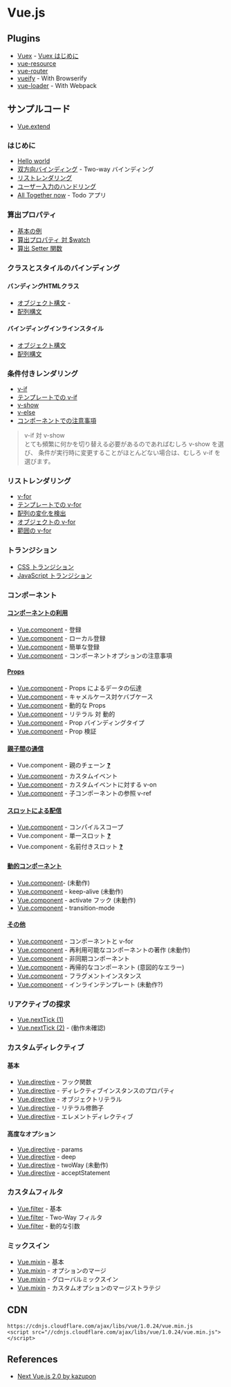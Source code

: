 # Vue.js

## Plugins
- [Vuex](https://github.com/vuejs/vuex) - [Vuex はじめに](https://vuex.vuejs.org/ja/index.html)
- [vue-resource](https://github.com/vuejs/vue-resource)
- [vue-router](https://github.com/vuejs/vue-router)
- [vueify](https://github.com/vuejs/vueify) - With Browserify
- [vue-loader](https://github.com/vuejs/vue-loader) - With Webpack

## サンプルコード
- [Vue.extend](https://jsfiddle.net/stageclear/ek69zqs4/) 

### はじめに
- [Hello world](https://jsfiddle.net/stageclear/g2vfwbxu/)
- [双方向バインディング](https://jsfiddle.net/stageclear/waaja5oa/) - Two-way バインディング
- [リストレンダリング](https://jsfiddle.net/stageclear/aoa4otfL/)
- [ユーザー入力のハンドリング](https://jsfiddle.net/stageclear/d8uttrs2/)
- [All Together now](https://jsfiddle.net/stageclear/ajyy9tkm/) - Todo アプリ

### 算出プロパティ
- [基本の例](https://jsfiddle.net/stageclear/qsfvLdv2/)
- [算出プロパティ 対 $watch](https://jsfiddle.net/stageclear/x4nj6g4e/)
- [算出 Setter 関数](https://jsfiddle.net/stageclear/djphvken/)

### クラスとスタイルのバインディング
#### バンディングHTMLクラス
- [オブジェクト構文](https://jsfiddle.net/stageclear/doy3u0n9/) - 
- [配列構文](https://jsfiddle.net/stageclear/p7p3p5vm/)

#### バインディングインラインスタイル
- [オブジェクト構文](https://jsfiddle.net/stageclear/cgLep793/)
- [配列構文](https://jsfiddle.net/stageclear/h6fbgpv4/)

### 条件付きレンダリング
- [v-if](https://jsfiddle.net/stageclear/g5k80nxj/)
- [テンプレートでの v-if](https://jsfiddle.net/stageclear/t0ksgqtp/)
- [v-show](https://jsfiddle.net/stageclear/pxvz51cc/)
- [v-else](https://jsfiddle.net/stageclear/567zwbc4/)
- [コンポーネントでの注意事項](https://jp.vuejs.org/guide/conditional.html#コンポーネントでの注意事項)

> v-if 対 v-show  
> とても頻繁に何かを切り替える必要があるのであればむしろ v-show を選び、
> 条件が実行時に変更することがほとんどない場合は、むしろ v-if を選びます。

### リストレンダリング
- [v-for](https://jsfiddle.net/stageclear/tdj6mj53/)
- [テンプレートでの v-for](https://jsfiddle.net/stageclear/4x454r75/)
- [配列の変化を検出](https://jp.vuejs.org/guide/list.html#配列の変化を検出)
- [オブジェクトの v-for](https://jsfiddle.net/stageclear/dhdvtu7c/)
- [範囲の v-for](https://jsfiddle.net/stageclear/m3sdwpqw/)

### トランジション
- [CSS トランジション](https://jsfiddle.net/stageclear/bc9sLtjy/)
- [JavaScript トランジション](https://jsfiddle.net/stageclear/x9m5m4v5/)


### コンポーネント
#### [コンポーネントの利用](https://jp.vuejs.org/guide/components.html#コンポーネントの使用)
- [Vue.component](https://jsfiddle.net/stageclear/p8mdpjn4/) - 登録
- [Vue.component](https://jsfiddle.net/stageclear/p18w6ym5/) - ローカル登録
- [Vue.component](https://jsfiddle.net/stageclear/co3vk3nL/) - 簡単な登録
- [Vue.component](https://jsfiddle.net/stageclear/97e82f28/) - コンポーネントオプションの注意事項

#### [Props](https://jp.vuejs.org/guide/components.html#Props)
- [Vue.component](https://jsfiddle.net/stageclear/y4jghj2f/) - Props によるデータの伝達
- [Vue.component](https://jsfiddle.net/stageclear/nprzg7wz/) - キャメルケース対ケバブケース
- [Vue.component](https://jsfiddle.net/stageclear/p9017xLo/) - 動的な Props
- [Vue.component](https://jsfiddle.net/stageclear/L3mudtg6/) - リテラル 対 動的
- [Vue.component](https://jsfiddle.net/stageclear/cf96u9am/) - Prop バインディングタイプ
- [Vue.component](https://jsfiddle.net/stageclear/1qtmb5bc/) - Prop 検証

#### [親子間の通信](https://jp.vuejs.org/guide/components.html#親子間の通信)
- Vue.component - 親のチェーン [❓](https://jp.vuejs.org/guide/components.html#親子間の通信)
- [Vue.component](https://jsfiddle.net/stageclear/qug4kc65/) - カスタムイベント
- [Vue.component](https://jsfiddle.net/stageclear/4mxzazj8/) - カスタムイベントに対する v-on
- [Vue.component](https://jsfiddle.net/stageclear/pugeyryr/) - 子コンポーネントの参照 v-ref

#### [スロットによる配信](https://jp.vuejs.org/guide/components.html#スロットによるコンテンツ配信)
- [Vue.component](https://jsfiddle.net/stageclear/bf0aLt8y/) - コンパイルスコープ
- Vue.component - 単一スロット [❓](https://jp.vuejs.org/guide/components.html#単一スロット)
- Vue.component - 名前付きスロット [❓](https://jp.vuejs.org/guide/components.html#名前付きスロット)

#### [動的コンポーネント](https://jp.vuejs.org/guide/components.html#動的コンポーネント)
- [Vue.component](https://jsfiddle.net/stageclear/ovd038a6/)- <component/> (未動作)
- [Vue.component](https://jsfiddle.net/stageclear/b5fz0xa0/) - keep-alive (未動作)
- [Vue.component](https://jsfiddle.net/stageclear/w3yLe2on/) - activate フック (未動作)
- [Vue.component](https://jsfiddle.net/stageclear/ahez5mpa/) - transition-mode

#### [その他](https://jp.vuejs.org/guide/components.html#その他)
- [Vue.component](https://jsfiddle.net/stageclear/cabtgm06/) - コンポーネントと v-for
- [Vue.component](https://jsfiddle.net/stageclear/jp6hhvhw/) - 再利用可能なコンポーネントの著作 (未動作)
- [Vue.component](https://jsfiddle.net/stageclear/uzwws0xk/) - 非同期コンポーネント
- [Vue.component](https://jsfiddle.net/stageclear/38z6ncfo/) - 再帰的なコンポーネント (意図的なエラー)
- [Vue.component](https://jsfiddle.net/stageclear/4rtmag6q/) - フラグメントインスタンス
- [Vue.component](https://jsfiddle.net/stageclear/cb1gex4f/) - インラインテンプレート (未動作?)

### リアクティブの探求

- [Vue.nextTick (1)](https://jsfiddle.net/stageclear/wvL9nvnm/)
- [Vue.nextTick (2)](https://jsfiddle.net/stageclear/noct6nn6/) - (動作未確認)


### カスタムディレクティブ
#### 基本

- [Vue.directive](https://jsfiddle.net/stageclear/7o7wxj3n/) - フック関数
- [Vue.directive](https://jsfiddle.net/stageclear/9zy43rf7/) - ディレクティブインスタンスのプロパティ
- [Vue.directive](https://jsfiddle.net/stageclear/4w8utd2q/) - オブジェクトリテラル
- [Vue.directive](https://jsfiddle.net/stageclear/mcw95fet/) - リテラル修飾子
- [Vue.directive](https://jsfiddle.net/stageclear/vv7mzk8y/) - エレメントディレクティブ

#### 高度なオプション
- [Vue.directive](https://jsfiddle.net/stageclear/bh0dsrLp/) - params
- [Vue.directive](https://jsfiddle.net/stageclear/m0xLg520/) - deep
- [Vue.directive](https://jsfiddle.net/stageclear/c358t1yd/) - twoWay (未動作)
- [Vue.directive](https://jsfiddle.net/stageclear/me8ptgpr/) - acceptStatement

### カスタムフィルタ
- [Vue.filter](https://jsfiddle.net/stageclear/fetjwpzq/) - 基本
- [Vue.filter](https://jsfiddle.net/stageclear/n30pp0zp/) - Two-Way フィルタ
- [Vue.filter](https://jsfiddle.net/stageclear/ytrwdwz1/) - 動的な引数

### ミックスイン
- [Vue.mixin](https://jsfiddle.net/stageclear/4utxqLnd/) - 基本
- [Vue.mixin](https://jsfiddle.net/stageclear/hws6t9pk/) - オプションのマージ
- [Vue.mixin](https://jsfiddle.net/stageclear/yhks2av2/) - グローバルミックスイン
- [Vue.mixin](https://jsfiddle.net/stageclear/2euk4s6v/) - カスタムオプションのマージストラテジ

## CDN

```
https://cdnjs.cloudflare.com/ajax/libs/vue/1.0.24/vue.min.js
<script src="//cdnjs.cloudflare.com/ajax/libs/vue/1.0.24/vue.min.js"></script>
```

## References
- [Next Vue.js 2.0 by kazupon](https://speakerdeck.com/kazupon/next-vue-dot-js-2-dot-0)
